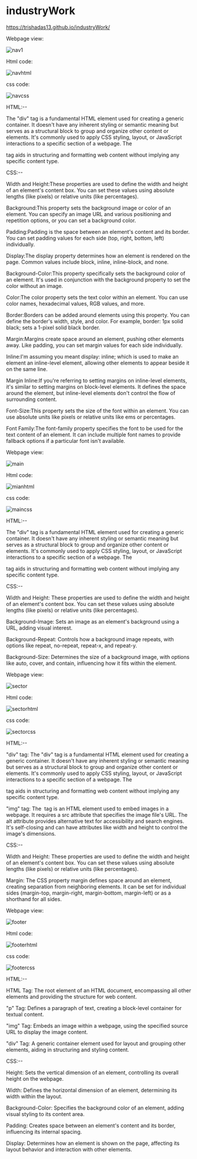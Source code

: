 # industryWork

https://trishadas13.github.io/industryWork/

Webpage view:

![nav1](https://github.com/trishaDas13/industryWork/assets/126088849/8986f135-8317-433c-9989-9d1e4df41c7d)

Html code:

![navhtml](https://github.com/trishaDas13/industryWork/assets/126088849/84a9f8c0-4cdf-4cb3-afd9-1ec555913b0e)

css code:

![navcss](https://github.com/trishaDas13/industryWork/assets/126088849/2b3e9fcf-bd3c-4d77-a986-e6f100db0d61)


HTML:--

The "div" tag is a fundamental HTML element used for creating a generic container. It doesn't have any inherent styling or semantic meaning but serves as a structural block to group and organize other content or elements. It's commonly used to apply CSS styling, layout, or JavaScript interactions to a specific section of a webpage. The <div> tag aids in structuring and formatting web content without implying any specific content type.

CSS:--

Width and Height:These properties are used to define the width and height of an element's content box. You can set these values using absolute lengths (like pixels) or relative units (like percentages).

Background:This property sets the background image or color of an element. You can specify an image URL and various positioning and repetition options, or you can set a background color.

Padding:Padding is the space between an element's content and its border. You can set padding values for each side (top, right, bottom, left) individually.

Display:The display property determines how an element is rendered on the page. Common values include block, inline, inline-block, and none.

Background-Color:This property specifically sets the background color of an element. It's used in conjunction with the background property to set the color without an image.

Color:The color property sets the text color within an element. You can use color names, hexadecimal values, RGB values, and more.

Border:Borders can be added around elements using this property. You can define the border's width, style, and color. For example, border: 1px solid black; sets a 1-pixel solid black border.

Margin:Margins create space around an element, pushing other elements away. Like padding, you can set margin values for each side individually.

Inline:I'm assuming you meant display: inline; which is used to make an element an inline-level element, allowing other elements to appear beside it on the same line.

Margin Inline:If you're referring to setting margins on inline-level elements, it's similar to setting margins on block-level elements. It defines the space around the element, but inline-level elements don't control the flow of surrounding content.

Font-Size:This property sets the size of the font within an element. You can use absolute units like pixels or relative units like ems or percentages.

Font Family:The font-family property specifies the font to be used for the text content of an element. It can include multiple font names to provide fallback options if a particular font isn't available.

Webpage view:

![main](https://github.com/trishaDas13/industryWork/assets/126088849/0fb6faaf-baa4-457e-b739-c77840504f26)

Html code:

![mianhtml](https://github.com/trishaDas13/industryWork/assets/126088849/bed24ac2-aa42-4911-bf5c-33bdff201d6c)

css code:

![maincss](https://github.com/trishaDas13/industryWork/assets/126088849/0b80fa43-f9bc-4192-99d4-498ec305de6a)

HTML:--

The "div" tag is a fundamental HTML element used for creating a generic container. It doesn't have any inherent styling or semantic meaning but serves as a structural block to group and organize other content or elements. It's commonly used to apply CSS styling, layout, or JavaScript interactions to a specific section of a webpage. The <div> tag aids in structuring and formatting web content without implying any specific content type.

CSS:--

Width and Height: These properties are used to define the width and height of an element's content box. You can set these values using absolute lengths (like pixels) or relative units (like percentages).

Background-Image: Sets an image as an element's background using a URL, adding visual interest.

Background-Repeat: Controls how a background image repeats, with options like repeat, no-repeat, repeat-x, and repeat-y.

Background-Size: Determines the size of a background image, with options like auto, cover, and contain, influencing how it fits within the element.

Webpage view:

![sector](https://github.com/trishaDas13/industryWork/assets/126088849/591b43da-ecc1-41ad-9e71-8bd01946dbe9)

Html code:

![sectorhtml](https://github.com/trishaDas13/industryWork/assets/126088849/911fad6f-c445-45cd-8fe4-24b983e361f7)

css code:

![sectorcss](https://github.com/trishaDas13/industryWork/assets/126088849/1fca6b2a-e6a3-4ed0-bd50-ced52c9761a5)

HTML:--

"div" tag: 
The "div" tag is a fundamental HTML element used for creating a generic container. It doesn't have any inherent styling or semantic meaning but serves as a structural block to group and organize other content or elements. It's commonly used to apply CSS styling, layout, or JavaScript interactions to a specific section of a webpage. The <div> tag aids in structuring and formatting web content without implying any specific content type.

"img" tag: 
The <img> tag is an HTML element used to embed images in a webpage. It requires a src attribute that specifies the image file's URL. The alt attribute provides alternative text for accessibility and search engines. It's self-closing and can have attributes like width and height to control the image's dimensions.

CSS:--

Width and Height: These properties are used to define the width and height of an element's content box. You can set these values using absolute lengths (like pixels) or relative units (like percentages).

Margin: The CSS property margin defines space around an element, creating separation from neighboring elements. It can be set for individual sides (margin-top, margin-right, margin-bottom, margin-left) or as a shorthand for all sides.

Webpage view:

![footer](https://github.com/trishaDas13/industryWork/assets/126088849/096a02e5-765c-4d57-923c-8c9986473fcb)

Html code:

![footerhtml](https://github.com/trishaDas13/industryWork/assets/126088849/0cd8d497-c12e-4588-8f19-7a74b4025ffd)

css code:

![footercss](https://github.com/trishaDas13/industryWork/assets/126088849/b8ddf1b5-5aad-4dc7-b84d-639a7eddd9ed)

HTML:--

HTML Tag: The root element of an HTML document, encompassing all other elements and providing the structure for web content.

"p" Tag: Defines a paragraph of text, creating a block-level container for textual content.

"img" Tag: Embeds an image within a webpage, using the specified source URL to display the image content.

"div" Tag: A generic container element used for layout and grouping other elements, aiding in structuring and styling content.

CSS:--

Height: Sets the vertical dimension of an element, controlling its overall height on the webpage.

Width: Defines the horizontal dimension of an element, determining its width within the layout.

Background-Color: Specifies the background color of an element, adding visual styling to its content area.

Padding: Creates space between an element's content and its border, influencing its internal spacing.

Display: Determines how an element is shown on the page, affecting its layout behavior and interaction with other elements.

